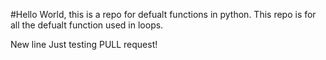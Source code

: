 #Hello World,
this is a repo for defualt functions in python.
This repo is for all the defualt function used in loops.

New line Just testing PULL request!
